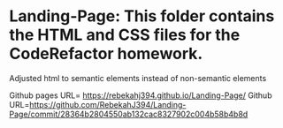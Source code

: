 # Landing-Page: This folder contains the HTML and CSS files for the CodeRefactor homework.
Adjusted html to semantic elements instead of non-semantic elements 



Github pages URL= https://rebekahj394.github.io/Landing-Page/
Github URL=https://github.com/RebekahJ394/Landing-Page/commit/28364b2804550ab132cac8327902c004b58b4b8d